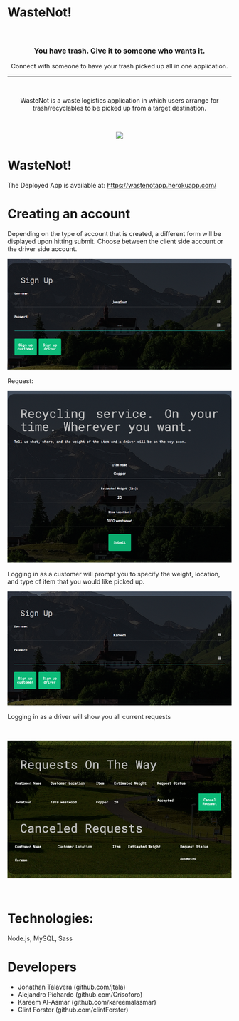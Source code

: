 # WasteNot!

&nbsp;
<p align="center">
  <a href="https://ghost.org">
    <!-- <img src="https://user-images.githubusercontent.com/120485/43974508-b64b2fe8-9cd2-11e8-8e58-707254b8817c.png" width="200px" alt="Ghost" /> -->
  </a>
</p>
<h3 align="center">You have trash. Give it to someone who wants it.</h3>
<p align="center">Connect with someone to have your trash picked up all in one application.</p>
<hr />


&nbsp;
<p align="center">
WasteNot is a waste logistics application in which users arrange for trash/recyclables to be picked up from a target destination.
</p>

<br>
<p align="center"><img src="/public/assets/img/README_1.gif"/></p>

# WasteNot!

The Deployed App is available at: https://wastenotapp.herokuapp.com/
&nbsp;

# Creating an account

Depending on the type of account that is created, a different form will be displayed upon hitting submit.
Choose between the client side account or the driver side account.

<p align="center"><img src="/public/assets/img/customer_login.png"/></p>

Request:

<p align="center"><img src="/public/assets/img/customer_login_request.png"/></p>


Logging in as a customer will prompt you to specify the weight, location, and type of item that you would like picked up.

<p align="center"><img src="/public/assets/img/driver_login.png"/></p>

Logging in as a driver will show you all current requests


&nbsp;

<p align="center"><img src="/public/assets/img/driver_login_request.png"/></p>

&nbsp;



# Technologies:

Node.js, MySQL, Sass



# Developers

* Jonathan Talavera (github.com/jtala)
* Alejandro Pichardo (github.com/Crisoforo)
* Kareem Al-Asmar (github.com/kareemalasmar)
* Clint Forster (github.com/clintForster)






&nbsp;

